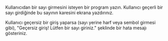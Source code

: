 Kullanıcıdan bir sayı girmesini isteyen bir program yazın. Kullanıcı geçerli bir sayı girdiğinde bu sayının karesini ekrana yazdırınız. 

Kullanıcı geçersiz bir giriş yaparsa (sayı yerine harf veya sembol girmesi gibi), "Geçersiz giriş! Lütfen bir sayı giriniz." şeklinde bir hata mesajı gösteriniz.

